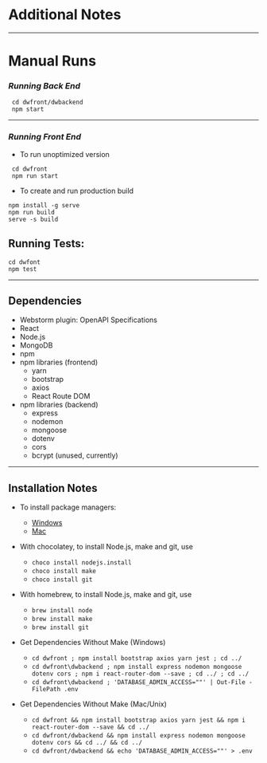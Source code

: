 # Additional Notes

-----
# Manual Runs

### _Running Back End_
```
 cd dwfront/dwbackend
 npm start
```

------
### _Running Front End_
* To run unoptimized version
```
 cd dwfront
 npm run start
```

* To create and run production build
```
npm install -g serve
npm run build
serve -s build
```

## Running Tests:
```
cd dwfont
npm test
```


-----

## Dependencies
* Webstorm plugin: OpenAPI Specifications
* React
* Node.js
* MongoDB
* npm
* npm libraries (frontend)
    * yarn
    * bootstrap
    * axios
    * React Route DOM
* npm libraries (backend)
    * express
    * nodemon
    * mongoose
    * dotenv
    * cors
    * bcrypt (unused, currently)


----
## Installation Notes
* To install package managers:
    * [Windows ](https://chocolatey.org/install)
    * [Mac](https://brew.sh/)

* With chocolatey, to install Node.js, make and git, use
    * ```choco install nodejs.install```
    * ```choco install make```
    * ```choco install git```
  
* With homebrew, to install Node.js, make and git, use
    * ```brew install node```
    * ```brew install make```
    * ```brew install git```


* Get Dependencies Without Make (Windows)
    * ```cd dwfront ; npm install bootstrap axios yarn jest ; cd ../```
    * ```cd dwfront\dwbackend ; npm install express nodemon mongoose dotenv cors ; npm i react-router-dom --save ; cd ../ ; cd ../```
    * ```cd dwfront\dwbackend ; 'DATABASE_ADMIN_ACCESS=""' | Out-File -FilePath .env```

* Get Dependencies Without Make (Mac/Unix)
    * ```cd dwfront && npm install bootstrap axios yarn jest && npm i react-router-dom --save && cd ../```
    * ```cd dwfront/dwbackend && npm install express nodemon mongoose dotenv cors && cd ../ && cd ../```
    * ```cd dwfront/dwbackend && echo 'DATABASE_ADMIN_ACCESS=""' > .env```

